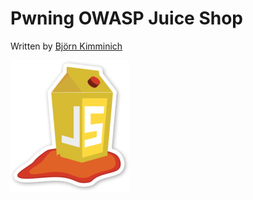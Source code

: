 # Pwning OWASP Juice Shop

Written by [Björn Kimminich](http://kimminich.de)

![Official OWASP Juice Shop logo](introduction/img/juice-shop-logo.png)
